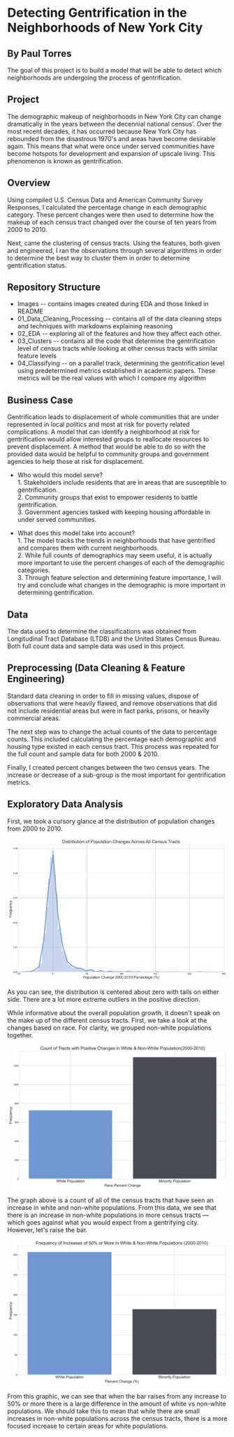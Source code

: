 # Detecting Gentrification in the Neighborhoods of New York City
## By Paul Torres

The goal of this project is to build a model that will be able to detect which neighborhoods are undergoing the process of gentrification. 

## Project
The demographic makeup of neighborhoods in New York City can change dramatically in the years between the decennial national census'. Over the most recent decades, it has occurred because New York City has rebounded from the disastrous 1970's and areas have become desirable again. This means that what were once under served communities have become hotspots for development and expansion of upscale living. This phenomenon is known as gentrification. 


## Overview
Using compiled U.S. Census Data and American Community Survey Responses, I calculated the percentage change in each demographic category. These percent changes were then used to determine how the makeup of each census tract changed over the course of ten years from 2000 to 2010. 

Next, came the clustering of census tracts. Using the features, both given and engineered, I ran the observations through several algorithms in order to determine the best way to cluster them in order to determine gentrification status. 


## Repository Structure
- Images -- contains images created during EDA and those linked in README
- 01_Data_Cleaning_Processing -- contains all of the data cleaning steps and techniques with markdowns explaining reasoning
- 02_EDA -- exploring all of the features and how they affect each other. 
- 03_Clusters -- contains all the code that determine the gentrification level of census tracts while looking at other census tracts with similar feature levels
- 04_Classifying -- on a parallel track, determining the gentrification level using predetermined metrics established in academic papers. These metrics will be the real values with which I compare my algorithm

## Business Case
Gentrification leads to displacement of whole communities that are under represented in local politics and most at risk for poverty related complications. A model that can identify a neighborhood at risk for gentrification would allow interested groups to reallocate resources to prevent displacement. A method that would be able to do so with the provided data would be helpful to community groups and government agencies to help those at risk for displacement.

- Who would this model serve?  
        1. Stakeholders include residents that are in areas that are susceptible to gentrification.  
        2. Community groups that exist to empower residents to battle gentrification.  
        3. Government agencies tasked with keeping housing affordable in under served communities.  

- What does this model take into account?  
        1. The model tracks the trends in neighborhoods that have gentrified and compares them with current neighborhoods.  
        2. While full counts of demographics may seem useful, it is actually more important to use the percent changes of each of the demographic categories.  
        3. Through feature selection and determining feature importance, I will try and conclude what changes in the demographic is more important in determining gentrification. 


## Data
The data used to determine the classifications was obtained from Longitudinal Tract Database (LTDB) and the United States Census Bureau. Both full count data and sample data was used in this project. 

## Preprocessing (Data Cleaning & Feature Engineering)

Standard data cleaning in order to fill in missing values, dispose of observations that were heavily flawed, and remove observations that did not include residential areas but were in fact parks, prisons, or heavily commercial areas.  
  
The next step was to change the actual counts of the data to percentage counts. This included calculating the percentage each demographic and housing type existed in each census tract. This process was repeated for the full count and sample data for both 2000 & 2010.  
  
Finally, I created percent changes between the two census years. The increase or decrease of a sub-group is the most important for gentrification metrics. 

## Exploratory Data Analysis

First, we took a cursory glance at the distribution of population changes from 2000 to 2010. 

![Pop Change Distribution](Images/Population_change_dist.png)

As you can see, the distribution is centered about zero with tails on either side. There are a lot more extreme outliers in the positive direction. 

While informative about the overall population growth, it doesn't speak on the make up of the different census tracts. First, we take a look at the changes based on race. For clarity, we grouped non-white populations together. 

![Pop Change By Race](Images/count_positive_race_pop_changes.png)

The graph above is a count of all of the census tracts that have seen an increase in white and non-white populations. From this data, we see that there is an increase in non-white populations in more census tracts –– which goes against what you would expect from a gentrifying city. However, let's raise the bar. 

![Pop Change By Race 50%](Images/50%_increase_count_race_pop_changes.png)

From this graphic, we can see that when the bar raises from any increase to 50% or more there is a large difference in the amount of white vs non-white populations. We should take this to mean that while there are small increases in non-white populations across the census tracts, there is a more focused increase to certain areas for white populations. 